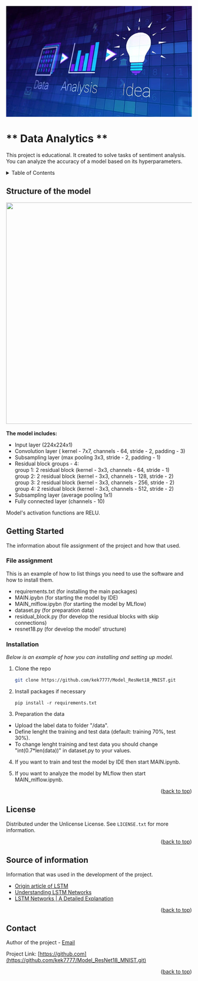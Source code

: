 <img src="src\img\title.jpg" width="800" height="300">

<a id="readme-top"></a>

<!-- TITLE -->
#  ** Data Analytics **

This project is educational. It created to solve tasks of sentiment analysis.
You can analyze the accuracy of a model based on its hyperparameters.

<!-- TABLE OF CONTENTS -->
<details>
  <summary> Table of Contents </summary>
  <ol>
    <li><a href="#structure-of-the-model">Structure of the model</a></li>
    <li>
          <a href="#getting-started">Getting Started</a>
          <ul>
            <li><a href="#file-assignment">File assignment</a></li>
            <li><a href="#installation">Installation</a></li>
          </ul>
    </li>
    <li><a href="#license">License</a></li>
    <li><a href="#Source-of-information">Source of information</a></li>
    <li><a href="#contact">Contact</a></li>
  </ol>
</details>

<!-- MODEL's STRUCTURE -->
## Structure of the model

 <img src="images\arh_LSTM.jpg" width="800" height="600">  

**The model includes:**
* Input layer (224x224x1)
* Convolution layer ( kernel - 7x7, channels - 64, stride - 2, padding - 3)
* Subsampling layer (max pooling 3x3, stride - 2, padding - 1)
* Residual block groups - 4:  
group 1:  2 residual block (kernel - 3x3, channels - 64, stride - 1)  
group 2:  2 residual block (kernel - 3x3, channels - 128, stride - 2)  
group 3:  2 residual block (kernel - 3x3, channels - 256, stride - 2)  
group 4:  2 residual block (kernel - 3x3, channels - 512, stride - 2)  
* Subsampling layer (average pooling 1x1)
* Fully connected layer (channels - 10)

Model's activation functions are RELU. 

 
<!-- GETTING STARTED -->
## Getting Started

The information about file assignment of the project and how that used.

### File assignment

This is an example of how to list things you need to use the software and how to install them.
* requirements.txt (for installing the main packages)
* MAIN.ipybn (for starting the model by IDE)
* MAIN_mlflow.ipybn (for starting the model by MLflow)
* dataset.py (for preparation data)
* residual_block.py (for develop the residual blocks with skip connections)
* resnet18.py (for develop the model' structure)

### Installation

_Below is an example of how you can  installing and setting up model._

1. Clone the repo
   ```sh
   git clone https://github.com/kek7777/Model_ResNet18_MNIST.git
   ```
2. Install packages if necessary
   ```
   pip install -r requirements.txt
   ```
3. Preparation the data
  * Upload the label data to folder "/data".
  * Define lenght the training and test data (default: training 70%, test 30%).
  * To change lenght training and test data you should change "int(0.7*len(data))" in dataset.py to your values.
  
4. If you want to train and test the model by IDE then start MAIN.ipynb.
 
5. If you want to analyze the model by MLflow then start MAIN_mlflow.ipynb.

 <p align="right">(<a href="#readme-top">back to top</a>)</p>


 <!-- LICENSE -->
 ## License
 
 Distributed under the Unlicense License. See `LICENSE.txt` for more information.
 
 <p align="right">(<a href="#readme-top">back to top</a>)</p>
 
 <!-- Source of information -->
 
 ## Source of information
 
 Information that was used in the development of the project.
 
 * [Origin article of LSTM](https://www.researchgate.net/publication/13853244_Long_Short-Term_Memory)
 * [Understanding LSTM Networks](https://colah.github.io/posts/2015-08-Understanding-LSTMs/)
 * [LSTM Networks | A Detailed Explanation](https://towardsdatascience.com/lstm-networks-a-detailed-explanation-8fae6aefc7f9/)
 
 <p align="right">(<a href="#readme-top">back to top</a>)</p>

  <!-- CONTACT -->
 ## Contact
 
 Author of the project - [Email](https://kek777771.gmail.com)
 
 Project Link: [https://github.com](https://github.com/kek7777/Model_ResNet18_MNIST.git)
 
 <p align="right">(<a href="#readme-top">back to top</a>)</p>
 
 
